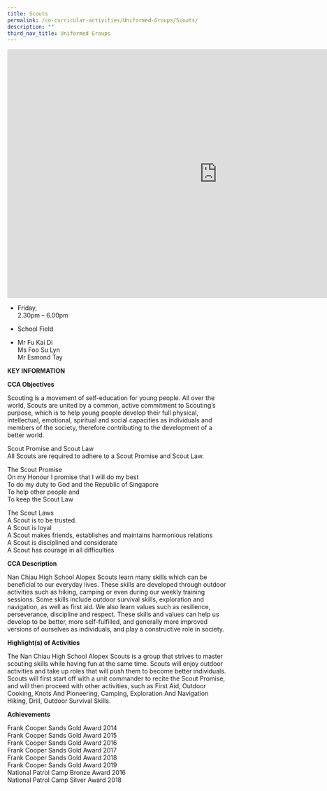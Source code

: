 ```yaml
---
title: Scouts
permalink: /co-curricular-activities/Uniformed-Groups/Scouts/
description: ""
third_nav_title: Uniformed Groups
---
```



<iframe allowfullscreen="true" height="569" width="960" frameborder="0" src="https://docs.google.com/presentation/d/e/2PACX-1vQ3mlGKxC9O6CDUzTcURj4chmcOnpV8iA-Ij-PV2euHOfIXvlr6NFQxK-xOlzt_p_MKHcGH5dxdSlKd/embed?start=false&amp;loop=false&amp;delayms=3000"></iframe>

*   Friday,  
    2.30pm – 6.00pm

  

*   School Field

  

*   Mr Fu Kai Di  
    Ms Foo Su Lyn  
    Mr Esmond Tay
		
		
**KEY INFORMATION**

**CCA Objectives**

Scouting is a movement of self-education for young people. All over the world, Scouts are united by a common, active commitment to Scouting’s purpose, which is to help young people develop their full physical, intellectual, emotional, spiritual and social capacities as individuals and members of the society, therefore contributing to the development of a better world.

  

Scout Promise and Scout Law<br>
All Scouts are required to adhere to a Scout Promise and Scout Law.

  

The Scout Promise<br>
On my Honour I promise that I will do my best<br>
To do my duty to God and the Republic of Singapore<br>
To help other people and<br>
To keep the Scout Law

  

The Scout Laws<br>
A Scout is to be trusted.<br>
A Scout is loyal<br>
A Scout makes friends, establishes and maintains harmonious relations<br>
A Scout is disciplined and considerate<br>
A Scout has courage in all difficulties

**CCA Description**

Nan Chiau High School Alopex Scouts learn many skills which can be beneficial to our everyday lives. These skills are developed through outdoor activities such as hiking, camping or even during our weekly training sessions. Some skills include outdoor survival skills, exploration and navigation, as well as first aid. We also learn values such as resilience, perseverance, discipline and respect. These skills and values can help us develop to be better, more self-fulfilled, and generally more improved versions of ourselves as individuals, and play a constructive role in society.

**Highlight(s) of Activities**

The Nan Chiau High School Alopex Scouts is a group that strives to master scouting skills while having fun at the same time. Scouts will enjoy outdoor activities and take up roles that will push them to become better individuals. Scouts will first start off with a unit commander to recite the Scout Promise, and will then proceed with other activities, such as First Aid, Outdoor Cooking, Knots And Pioneering, Camping, Exploration And Navigation Hiking, Drill, Outdoor Survival Skills.

**Achievements**

Frank Cooper Sands Gold Award 2014<br>
Frank Cooper Sands Gold Award 2015<br>
Frank Cooper Sands Gold Award 2016<br>
Frank Cooper Sands Gold Award 2017<br>
Frank Cooper Sands Gold Award 2018<br>
Frank Cooper Sands Gold Award 2019<br>
National Patrol Camp Bronze Award 2016<br>
National Patrol Camp Silver Award 2018